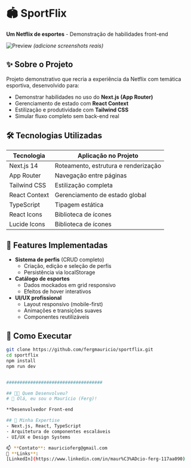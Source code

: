 # 🏟️ SportFlix

**Um Netflix de esportes** - Demonstração de habilidades front-end

![Preview](https://via.placeholder.com/1200x600?text=SportFlix+Preview) _(adicione screenshots reais)_

## ✨ Sobre o Projeto

Projeto demonstrativo que recria a experiência da Netflix com temática esportiva, desenvolvido para:

- Demonstrar habilidades no uso do **Next.js (App Router)**
- Gerenciamento de estado com **React Context**
- Estilização e produtividade com **Tailwind CSS**
- Simular fluxo completo sem back-end real

## 🛠 Tecnologias Utilizadas

| Tecnologia    | Aplicação no Projeto                 |
| ------------- | ------------------------------------ |
| Next.js 14    | Roteamento, estrutura e renderização |
| App Router    | Navegação entre páginas              |
| Tailwind CSS  | Estilização completa                 |
| React Context | Gerenciamento de estado global       |
| TypeScript    | Tipagem estática                     |
| React Icons   | Biblioteca de ícones                 |
| Lucide Icons  | Biblioteca de ícones                 |

## 🎯 Features Implementadas

- **Sistema de perfis** (CRUD completo)
  - Criação, edição e seleção de perfis
  - Persistência via localStorage
- **Catálogo de esportes**
  - Dados mockados em grid responsivo
  - Efeitos de hover interativos
- **UI/UX profissional**
  - Layout responsivo (mobile-first)
  - Animações e transições suaves
  - Componentes reutilizáveis

## 🚀 Como Executar

```bash
git clone https://github.com/fergmauricio/sportflix.git
cd sportflix
npm install
npm run dev


####################################

## 👨‍💻 Quem Desenvolveu?
# 👋 Olá, eu sou o Maurício (Ferg)!

**Desenvolvedor Front-end

## 🚀 Minha Expertise
- Next.js, React, TypeScript
- Arquitetura de componentes escaláveis
- UI/UX e Design Systems

📫 **Contato**: mauricioferg@gmail.com
🔗 **Links**:
[LinkedIn](https://www.linkedin.com/in/maur%C3%ADcio-ferg-117aa090)
```
